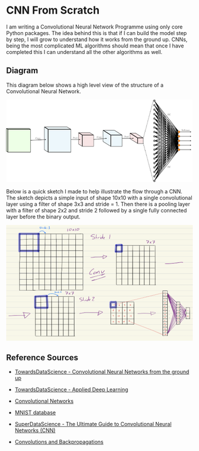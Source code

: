 # CNN From Scratch

I am writing a Convolutional Neural Network Programme using only core Python packages. The idea behind this is that if I can build the model step by step, I will grow to understand how it works from the ground up. CNNs, being the most complicated ML algorithms should mean that once I have completed this I can understand all the other algorithms as well.

## Diagram

This diagram below shows a high level view of the structure of a Convolutional Neural Network.

![CNN Diagram](./imgs/CNN_Diagram.png)

Below is a quick sketch I made to help illustrate the flow through a CNN. The sketch depicts a simple input of shape 10x10 with a single convolutional layer using a filter of shape 3x3 and stride = 1. Then there is a pooling layer with a filter of shape 2x2 and stride 2 followed by a single fully connected layer before the binary output.

![CNN Sketch](./imgs/CNN_Sketch.png)


## Reference Sources

 - [TowardsDataScience - Convolutional Neural Networks from the ground up](https://towardsdatascience.com/convolutional-neural-networks-from-the-ground-up-c67bb41454e1)

 - [TowardsDataScience - Applied Deep Learning](https://towardsdatascience.com/applied-deep-learning-part-4-convolutional-neural-networks-584bc134c1e2)

 - [Convolutional Networks](https://cs231n.github.io/convolutional-networks/)

 - [MNIST database](http://yann.lecun.com/exdb/mnist/)

 - [SuperDataScience - The Ultimate Guide to Convolutional Neural Networks (CNN)](https://www.superdatascience.com/blogs/the-ultimate-guide-to-convolutional-neural-networks-cnn)
 
 - [Convolutions and Backpropagations](https://medium.com/@pavisj/convolutions-and-backpropagations-46026a8f5d2c)
 
 
